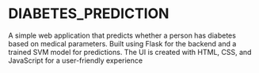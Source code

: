 # DIABETES_PREDICTION
A simple web application that predicts whether a person has diabetes based on medical parameters. Built using Flask for the backend and a trained SVM model for predictions. The UI is created with HTML, CSS, and JavaScript for a user-friendly experience
